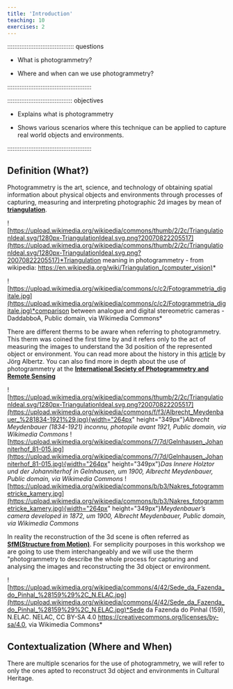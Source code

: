 ```yaml
---
title: 'Introduction'
teaching: 10
exercises: 2
---
```

:::::::::::::::::::::::::::::::::::::: questions 
- What is photogrammetry?

- Where and when can we use photogrammetry?

::::::::::::::::::::::::::::::::::::::::::::::::

::::::::::::::::::::::::::::::::::::: objectives
- Explains what is photogrammetry

- Shows various scenarios where this technique can be applied to capture real world objects and environments.

<!-- - Advantages and disadvantages for the use of this techniques.-->

::::::::::::::::::::::::::::::::::::::::::::::::




## Definition (What?)
Photogrammetry is the art, science, and technology of 
obtaining spatial information
about physical objects and environments 
through processes of capturing, 
measuring and interpreting photographic 2d images by mean of [**triangulation**](https://en.wikipedia.org/wiki/Triangulation_(computer_vision)).

![https://upload.wikimedia.org/wikipedia/commons/thumb/2/2c/TriangulationIdeal.svg/1280px-TriangulationIdeal.svg.png?20070822205517](https://upload.wikimedia.org/wikipedia/commons/thumb/2/2c/TriangulationIdeal.svg/1280px-TriangulationIdeal.svg.png?20070822205517)*Triangulation meaning in photogrammetry - from wikipedia: https://en.wikipedia.org/wiki/Triangulation_(computer_vision)*


![https://upload.wikimedia.org/wikipedia/commons/c/c2/Fotogrammetria_digitale.jpg](https://upload.wikimedia.org/wikipedia/commons/c/c2/Fotogrammetria_digitale.jpg)*comparison between analogue and digital stereometric cameras - DaddabboA, Public domain, via Wikimedia Commons*



There are different therms to be aware when referring to photogrammetry. This therm was coined the first time by   and it refers only to the act of measuring the images to understand the 3d position of the represented object or environment. You can read more about the history in this [article](http://www.theulegium.de/fileadmin/user_upload/Texte/Meydenb.pdf) by Jörg Albertz. You can also find more in depth about the use of photogrammetry at the [**International Society of Photogrammetry and Remote Sensing**](https://www.isprs.org/)


![https://upload.wikimedia.org/wikipedia/commons/thumb/2/2c/TriangulationIdeal.svg/1280px-TriangulationIdeal.svg.png?20070822205517](https://upload.wikimedia.org/wikipedia/commons/f/f3/Albrecht_Meydenbauer_%281834-1921%29.jpg){width="264px" height="349px"}*Albrecht Meydenbauer (1834-1921) inconnu, photopile avant 1921, Public domain, via Wikimedia Commons*
![https://upload.wikimedia.org/wikipedia/commons/7/7d/Gelnhausen_Johanniterhof_81-015.jpg](https://upload.wikimedia.org/wikipedia/commons/7/7d/Gelnhausen_Johanniterhof_81-015.jpg){width="264px" height="349px"}*Das Innere Holztor und der Johanniterhof in Gelnhausen, um 1900, Albrecht Meydenbauer, Public domain, via Wikimedia Commons*
![https://upload.wikimedia.org/wikipedia/commons/b/b3/Nakres_fotogrammetricke_kamery.jpg](https://upload.wikimedia.org/wikipedia/commons/b/b3/Nakres_fotogrammetricke_kamery.jpg){width="264px" height="349px"}*Meydenbauer’s camera developed in 1872, um 1900, Albrecht Meydenbauer, Public domain, via Wikimedia Commons*


In reality the reconstruction of the 3d scene is often referred as [**SfM(Structure from Motion)**](https://en.wikipedia.org/wiki/Structure_from_motion). For semplicity pourposes in this workshop we are going to use them interchangeably and we will use the therm "photogrammetry to describe the whole process for capturing and analysing the images and reconstructing the 3d object or environment. 


![https://upload.wikimedia.org/wikipedia/commons/4/42/Sede_da_Fazenda_do_Pinhal_%28159%29%2C_N.ELAC.jpg](https://upload.wikimedia.org/wikipedia/commons/4/42/Sede_da_Fazenda_do_Pinhal_%28159%29%2C_N.ELAC.jpg)*Sede da Fazenda do Pinhal (159), N.ELAC. NELAC, CC BY-SA 4.0 <https://creativecommons.org/licenses/by-sa/4.0>, via Wikimedia Commons*

## Contextualization (Where and When)
There are multiple scenarios for the use of photogrammetry, we will refer to only the ones apted to reconstruct 3d object and environments in Cultural Heritage.





